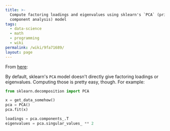 ```yaml
---
title: >-
  Compute factoring loadings and eigenvalues using sklearn's `PCA` (principal
  component analysis) model
tags:
  - data-science
  - math
  - programming
  - wiki
permalink: /wiki/9fa71689/
layout: page
---
```


From [here](https://scentellegher.github.io/machine-learning/2020/01/27/pca-loadings-sklearn.html):

By default, sklearn's `PCA` model doesn't directly give factoring loadings or eigenvalues. Computing those is pretty easy, though. For example:

```python
from sklearn.decomposition import PCA

x = get_data_somehow()
pca = PCA()
pca.fit(x)

loadings = pca.components_.T
eigenvalues = pca.singular_values_ ** 2
```
